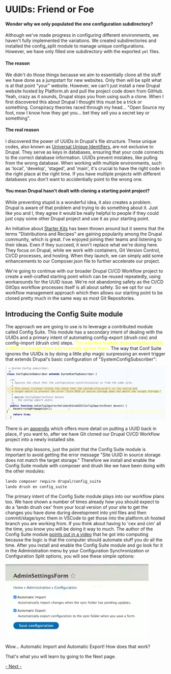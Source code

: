 
# UUIDs: Friend or Foe

#### Wonder why we only populated the one configuration subdirectory?
Although we've made progress in configuring different environments, we haven't fully implemented the variations. We created subdirectories and installed the config_split module to manage unique configurations. However, we have only filled one subdirectory with the exported `yml` files.
 
#### The reason
We didn't do those things because we aim to essentially clone all the stuff we have done as a jumpstart for new websites. Only then will be split what is at that point "your" website.  However, we can't just install a new Drupal website hosted by Platform.sh and pull the project code down from GitHub.  Yeah, crazy as it sounds, Drupal stops you from using such a clone.  When I first discovered this about Drupal I thought this must be a trick or something.  Conspiracy theories raced through my head… "Open Source my foot, now I know how they get you… bet they sell you a secret key or something".

#### The real reason
I discovered the power of UUIDs in Drupal's file structure. These unique codes, also known as [Universal Unique Identifiers,](https://en.wikipedia.org/wiki/Universally_unique_identifier) are not exclusive to Drupal. They serve as keys in databases, ensuring that your code connects to the correct database information. UUIDs prevent mistakes, like pulling from the wrong database. When working with multiple environments, such as 'local', 'develop', 'staged', and 'main', it's crucial to have the right code in the right place at the right time.  If you have multiple projects with different databases you don't want to accidentially point to the wrong one.

#### You mean Drupal hasn't dealt with cloning a starting point project?
While preventing stupid is a wonderful idea, it also creates a problem.  Drupal is aware of that problem and trying to do something about it.  Just like you and I, they agree it would be really helpful to people if they could just copy some other Drupal project and use it as your starting point.

An Initiative about [Starter Kits](https://www.drupal.org/about/core/strategic-initiatives-distributions-and-recipes) has been thrown around but it seems that the terms "Distributions and Recipes" are gaining popularity among the Drupal community, which is great. I've enjoyed joining their teams and listening to their ideas. Even if they succeed, it won't replace what we're doing here. They focus on Drupal, while we work with containers, Git Version Control, CI/CD processes, and hosting. When they launch, we can simply add some enhancements to our Composer.json file to further accelerate our project.

We're going to continue with our broader Drupal CI/CD Workflow project to create a well-crafted starting point  which can be reused repeatedly, using workarounds for the UUID issue. We're not abandoning safety as the CI/CD GitOps workflow processes itself is all about safety.  So we opt for our workflow management approach which then allows our starting point to be cloned pretty much in the same way as most Git Repositories.

## Introducing the Config Suite module
The approach we are going to use is to leverage a contributed module called Config Suite.  This module has a secondary intent of dealing with the UUIDs and a primary intent of automating config-export (drush cex) and config-import (drush cim) steps.  <font color=yellow>The way this module deals with the UUIDs is NOT to change them but to simply ignore them.</font>    The way that Conf Suite ignores the UUIDs is by doing a little php magic surpressing an event trigger that extends Drupal's basic configuration of "SystemConfigSubscriber": 

<img src="../cicd/captures/UUID1.png"  width="700">

There is an [appendix](../cicd/changeUUIDs.md) which offers more detail on putting a UUID back in place, if you want to, after we have Git cloned our Drupal CI/CD Workflow project into a newly installed site.

No more php lessons, just the point that the Config Suite module is important to avoid getting the error message "Site UUID in source storage does not match the target storage." Therefore we install and enable the Config Suite module with composer and drush like we have been doing with the other modules:

`lando composer require drupal/config_suite`<br>
`lando drush en config_suite`

The primary intent of the Config Suite module plays into our workflow plans too.  We have shown a number of times already how you should expect to do a 'lando drush cex' from your local version of your site to get the changes you have done during development into yml files and then commit/stage/sync them in VSCode to get those into the platform.sh hosted branch you are working from.  If you think about having to 'cex and cim' all the time, you know you will be doing it way to much.  The author of the Config Suite module [points out in a video](https://www.youtube.com/watch?v=02IJGgGPBAw&t=112s) that he got into computing because the logic is that the computer should automate stuff you do all the time.  After you install and enable the Config Suite module and go look for it in the Administration menu by your Configuration Synchronization or Configuration Split options, you will see these simple options:

<img src="../cicd/captures/UUID2.png"  width="450">

Wow... Automatic Import and Automatic Export!  How does that work?

That's what you will learn by going to the Next page.


[- Next -](../cicd/autoconfig.md)
